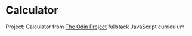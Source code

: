 # Calculator

Project: Calculator from [The Odin Project](https://www.theodinproject.com/courses/foundations/lessons/calculator) fullstack JavaScript curriculum.
